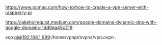 https://www.pcmag.com/how-to/how-to-create-a-vpn-server-with-raspberry-pi

https://jakeholmquist.medium.com/google-domains-dynamic-dns-with-google-domains-1dd0ea45c219

scp pi@192.168.1.999:/home/vpnpi/ovpns/vpn.ovpn .

